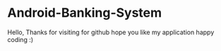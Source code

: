 # Android-Banking-System
Hello,
Thanks for visiting for github
hope you like my application
happy coding :)
